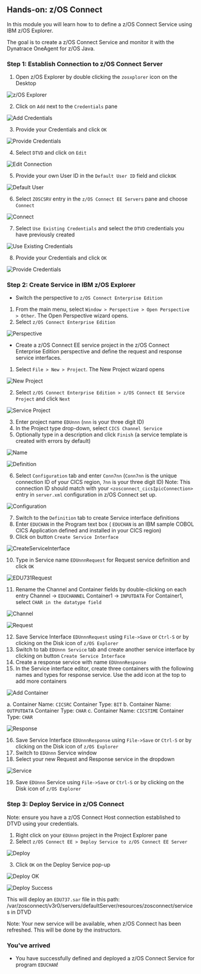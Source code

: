 ## Hands-on: z/OS Connect

In this module you will learn how to to define a z/OS Connect Service using IBM z/OS Explorer.

The goal is to create a z/OS Connect Service and monitor it with the Dynatrace OneAgent for z/OS Java.


### Step 1: Establish Connection to z/OS Connect Server

1. Open z/OS Explorer by double clicking the `zosxplorer` icon on the Desktop

![z/OS Explorer](../../assets/images/zosexplorer.png)

2. Click on `Add` next to the `Credentials` pane

![Add Credentials](../../assets/images/Add_Credentials.png)

3. Provide your Credentials and click `OK`

![Provide Credentials](../../assets/images/Provide_Credentials.png)

4. Select `DTVD` and click on `Edit`

![Edit Connection](../../assets/images/Edit_Connection.png)

5. Provide your own User ID in the `Default User ID` field and click`OK`

![Default User](../../assets/images/Change_DefaultUser.png)

6. Select `ZOSCSRV` entry in the `z/OS Connect EE Servers` pane and choose `Connect`

![Connect](../../assets/images/Connect_ZOSSRV.png)

7. Select `Use Existing Credentials` and select the `DTVD` credentials you have previously created

![Use Existing Credentials](../../assets/images/Signon_ZOSSRV.png)
   
8. Provide your Credentials and click `OK`

![Provide Credentials](../../assets/images/Signon.png)
   
   
### Step 2: Create Service in IBM z/OS Explorer

- Switch the perspective to `z/OS Connect Enterprise Edition`
1.	From the main menu, select `Window > Perspective > Open Perspective > Other`. The Open Perspective wizard opens.
2.	Select `z/OS Connect Enterprise Edition`

![Perspective](../../assets/images/perspective.png)

- Create a z/OS Connect EE service project in the z/OS Connect Enterprise Edition perspective and define the request and response service interfaces.

1.	Select `File > New > Project`. The New Project wizard opens

![New Project](../../assets/images/newproject.png)

2.	Select `z/OS Connect Enterprise Edition > z/OS Connect EE Service Project` and click `Next`

![Service Project](../../assets/images/serviceproject.png)

3.	Enter project name `EDUnnn` (`nnn` is your three digit ID)
4.	In the Project type drop-down, select `CICS Channel Service` 
5.	Optionally type in a description and click `Finish` (a service template is created with errors by default)

![Name](../../assets/images/projectname.png)

![Definition](../../assets/images/Definition.png)

6.	Select `Configuration` tab and enter `Conn7nn` (`Conn7nn` is the unique connection ID of your CICS region, `7nn` is your three digit ID) 
Note: This connection ID should match with your `<zosconnect_cicsIpicConnection>` entry in `server.xml` configuration in z/OS Connect set up. 

![Configuration](../../assets/images/Configuration.png)

7.	Switch to the `Definition` tab to create Service interface definitions
8.	Enter `EDUCHAN` in the Program text box ( `EDUCHAN` is an IBM sample COBOL CICS Application defined and installed in your CICS region)
9.	Click on button `Create Service Interface`

![CreateServiceInterface](../../assets/images/CreateServiceInterface.png)

10.	Type in Service name `EDUnnnRequest` for Request service definition and click `OK`

![EDU731Request](../../assets/images/EDU731Request.png)

11.	Rename the Channel and Container fields by double-clicking on each entry
Channel -> `EDUCHANNEL`
Container1 -> `INPUTDATA`
For Container1, select `CHAR in the datatype field`

![Channel](../../assets/images/INPUTDATA.png)

![Request](../../assets/images/SIRequest.png)

12.	Save Service Interface `EDUnnnRequest` using `File->Save` or `Ctrl-S` or by clicking on the Disk icon of `z/OS Explorer`
13.	Switch to tab `EDUnnn Service` tab and create another service interface by clicking on button `Create Service Interface`
14.	Create a response service with name `EDUnnnResponse`
15.	In the Service interface editor, create three containers with the following names and types for response service. Use the add icon at the top to add more containers

![Add Container](../../assets/images/AddContainer.png)

a.	Container Name: `CICSRC`     Container Type: `BIT`
b.	Container Name: `OUTPUTDATA` Container Type: `CHAR`
c.	Container Name: `CICSTIME`   Container Type: `CHAR`

![Response](../../assets/images/SIResponse.png)

16.	Save Service Interface `EDUnnnResponse` using `File->Save` or `Ctrl-S` or by clicking on the Disk icon of `z/OS Explorer`
17.	Switch to `EDUnnn` Service window
18.	Select your new Request and Response service in the dropdown

![Service](../../assets/images/EDU731Service.png)

19.	Save `EDUnnn` Service using `File->Save` or `Ctrl-S` or by clicking on the Disk icon of `z/OS Explorer`


### Step 3: Deploy Service in z/OS Connect

Note: ensure you have a z/OS Connect Host connection established to DTVD using your credentials.

1.	Right click on your `EDUnnn` project in the Project Explorer pane
2.	Select `z/OS Connect EE > Deploy Service to z/OS Connect EE Server`

![Deploy](../../assets/images/Deploy.png)

3.	Click `OK` on the Deploy Service pop-up

![Deploy OK](../../assets/images/DeployOK.png)

![Deploy Success](../../assets/images/DeploySuccess.png)

This will deploy an `EDU737.sar` file in this path: /var/zosconnect/v3r0/servers/defaultServer/resources/zosconnect/services in DTVD

Note: Your new service will be available, when z/OS Connect has been refreshed. This will be done by the instructors.


### You've arrived
- You have successfully defined and deployed a z/OS Connect Service for program `EDUCHAN`! 





